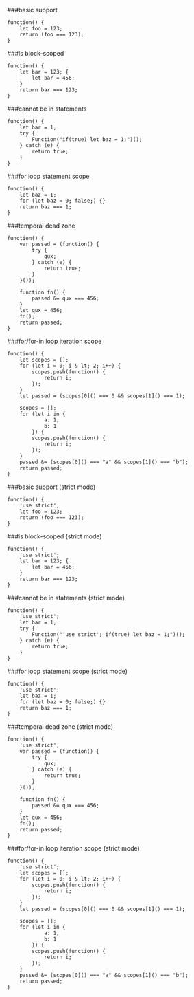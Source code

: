 ###basic support
          
```
function() {
    let foo = 123;
    return (foo === 123);
}
```
###is block-scoped
          
```
function() {
    let bar = 123; {
        let bar = 456;
    }
    return bar === 123;
}
```
###cannot be in statements
          
```
function() {
    let bar = 1;
    try {
        Function("if(true) let baz = 1;")();
    } catch (e) {
        return true;
    }
}
```
###for loop statement scope
          
```
function() {
    let baz = 1;
    for (let baz = 0; false;) {}
    return baz === 1;
}
```
###temporal dead zone
          
```
function() {
    var passed = (function() {
        try {
            qux;
        } catch (e) {
            return true;
        }
    }());

    function fn() {
        passed &= qux === 456;
    }
    let qux = 456;
    fn();
    return passed;
}
```
###for/for-in loop iteration scope
          
```
function() {
    let scopes = [];
    for (let i = 0; i & lt; 2; i++) {
        scopes.push(function() {
            return i;
        });
    }
    let passed = (scopes[0]() === 0 && scopes[1]() === 1);

    scopes = [];
    for (let i in {
            a: 1,
            b: 1
        }) {
        scopes.push(function() {
            return i;
        });
    }
    passed &= (scopes[0]() === "a" && scopes[1]() === "b");
    return passed;
}
```
###basic support (strict mode)
          
```
function() {
    'use strict';
    let foo = 123;
    return (foo === 123);
}
```
###is block-scoped (strict mode)
          
```
function() {
    'use strict';
    let bar = 123; {
        let bar = 456;
    }
    return bar === 123;
}
```
###cannot be in statements (strict mode)
          
```
function() {
    'use strict';
    let bar = 1;
    try {
        Function("'use strict'; if(true) let baz = 1;")();
    } catch (e) {
        return true;
    }
}
```
###for loop statement scope (strict mode)
          
```
function() {
    'use strict';
    let baz = 1;
    for (let baz = 0; false;) {}
    return baz === 1;
}
```
###temporal dead zone (strict mode)
          
```
function() {
    'use strict';
    var passed = (function() {
        try {
            qux;
        } catch (e) {
            return true;
        }
    }());

    function fn() {
        passed &= qux === 456;
    }
    let qux = 456;
    fn();
    return passed;
}
```
###for/for-in loop iteration scope (strict mode)
          
```
function() {
    'use strict';
    let scopes = [];
    for (let i = 0; i & lt; 2; i++) {
        scopes.push(function() {
            return i;
        });
    }
    let passed = (scopes[0]() === 0 && scopes[1]() === 1);

    scopes = [];
    for (let i in {
            a: 1,
            b: 1
        }) {
        scopes.push(function() {
            return i;
        });
    }
    passed &= (scopes[0]() === "a" && scopes[1]() === "b");
    return passed;
}
```
